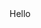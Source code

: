 <!DOCTYPE html>
<html lang="en">
<head>
    <meta charset="UTF-8">
    <meta name="viewport" content="width=device-width, initial-scale=1.0">
    <title>Hello Page</title>
    <link rel="stylesheet" href="styles.css">
</head>
<body>
    <div class="greeting">
        Hello
    </div>
</body>
</html>
